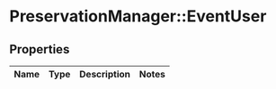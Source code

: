# PreservationManager::EventUser

## Properties
Name | Type | Description | Notes
------------ | ------------- | ------------- | -------------

